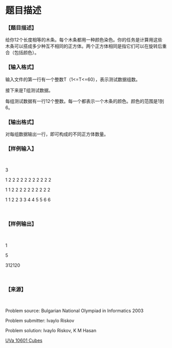 # 题目描述


<h3>
【题目描述】
</h3>
<p>
给你12个长度相等的木条。每个木条都用一种颜色染色。你的任务是计算用这些木条可以搭成多少种互不相同的正方体。两个正方体相同是指它们可以在旋转后重合（包括颜色）。
</p>
<h3>
【输入格式】
</h3>
<p>
输入文件的第一行有一个整数T（1&lt;=T&lt;=60），表示测试数据组数。
</p>
<p>
接下来是T组测试数据。
</p>
<p>
每组测试数据有一行12个整数。每一个都表示一个木条的颜色。颜色的范围是1到6。
</p>
<h3>
【输出格式】
</h3>
<p>
对每组数据输出一行，即可构成的不同正方体数量。
</p>
<h3>
【样例输入】
</h3>
<p>
<br/>
</p>
<p>
3
</p>
<p>
1 2 2 2 2 2 2 2 2 2 2 2
</p>
<p>
1 1 2 2 2 2 2 2 2 2 2 2
</p>
<p>
1 1 2 2 3 3 4 4 5 5 6 6
</p>
<p>
<br/>
</p>
<h3>
【样例输出】
</h3>
<p>
<br/>
</p>
<p>
1
</p>
<p>
5
</p>
<p>
312120
</p>
<p>
<br/>
</p>
<h3>
【来源】
</h3>
<p>
<br/>
</p>
<p>
Problem source: Bulgarian National Olympiad in Informatics 2003
</p>
<p>
Problem submitter: Ivaylo Riskov
</p>
<p>
Problem solution: Ivaylo Riskov, K M Hasan
</p>
<p>
<a href="http://uva.onlinejudge.org/index.php?option=com_onlinejudge&amp;Itemid=8&amp;page=show_problem&amp;problem=1542" target="_blank">UVa 10601 Cubes</a> 
</p>
<p>
<br/>
</p>
